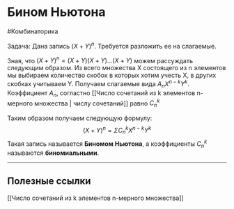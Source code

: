 # Бином Ньютона
#Комбинаторика 

Задача: Дана запись $(X + Y)^n$. Требуется разложить ее на слагаемые.

Зная, что $(X + Y)^n = (X + Y)(X + Y)\dots(X + Y)$ можем рассуждать следующим образом. Из всего множества X состоящего из n элементов мы выбираем количество скобок в которых хотим учесть X, в других скобках учитываем Y. Получаем слагаемые вида $A_nX^{n-k}Y^k$.  Коэффициент $A_n$, согластно [[Число сочетаний из k элементов n-мерного множества | числу сочетаний]] равно $C_n^k$

Таким образом получаем следующую формулу:
$$(X + Y)^n = \Sigma С_n^kX^{n - k}Y^k$$
Такая запись называется **Биномом Ньютона**, а коэффициенты $С_n^k$ называются **биномиальными**.

---

## Полезные ссылки
[[Число сочетаний из k элементов n-мерного множества]]
